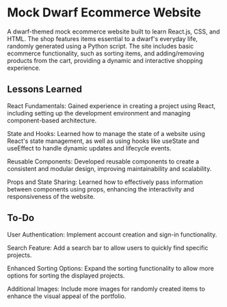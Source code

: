 
# Mock Dwarf Ecommerce Website
A dwarf-themed mock ecommerce website built to learn React.js, CSS, and HTML. The shop features items essential to a dwarf's everyday life, randomly generated using a Python script. The site includes basic ecommerce functionality, such as sorting items, and
adding/removing products from the cart, providing a dynamic and interactive shopping experience.


## Lessons Learned

React Fundamentals: Gained experience in creating a project using React, including setting up the development environment and managing component-based architecture.

State and Hooks: Learned how to manage the state of a website using React's state management, as well as using hooks like useState and useEffect to handle dynamic updates and lifecycle events.

Reusable Components: Developed reusable components to create a consistent and modular design, improving maintainability and scalability.

Props and State Sharing: Learned how to effectively pass information between components using props, enhancing the interactivity and responsiveness of the website.
## To-Do

User Authentication: Implement account creation and sign-in functionality.

Search Feature: Add a search bar to allow users to quickly find specific projects.

Enhanced Sorting Options: Expand the sorting functionality to allow more options for sorting the displayed projects.

Additional Images: Include more images for randomly created items to enhance the visual appeal of the portfolio.
